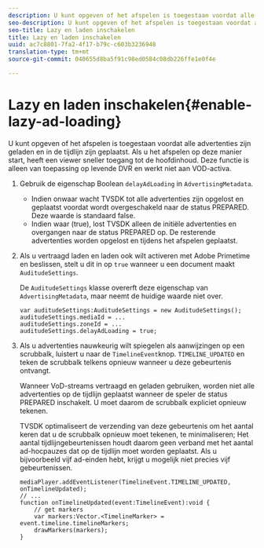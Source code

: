 ```yaml
---
description: U kunt opgeven of het afspelen is toegestaan voordat alle advertenties zijn geladen en in de tijdlijn zijn geplaatst. Als u het afspelen op deze manier start, heeft een viewer sneller toegang tot de hoofdinhoud. Deze functie is alleen van toepassing op levende DVR en werkt niet aan VOD-activa.
seo-description: U kunt opgeven of het afspelen is toegestaan voordat alle advertenties zijn geladen en in de tijdlijn zijn geplaatst. Als u het afspelen op deze manier start, heeft een viewer sneller toegang tot de hoofdinhoud. Deze functie is alleen van toepassing op levende DVR en werkt niet aan VOD-activa.
seo-title: Lazy en laden inschakelen
title: Lazy en laden inschakelen
uuid: ac7c8801-7fa2-4f17-b79c-c603b3236948
translation-type: tm+mt
source-git-commit: 040655d8ba5f91c98ed0584c08db226ffe1e0f4e

---
```



# Lazy en laden inschakelen{#enable-lazy-ad-loading}

U kunt opgeven of het afspelen is toegestaan voordat alle advertenties zijn geladen en in de tijdlijn zijn geplaatst. Als u het afspelen op deze manier start, heeft een viewer sneller toegang tot de hoofdinhoud. Deze functie is alleen van toepassing op levende DVR en werkt niet aan VOD-activa.

1. Gebruik de eigenschap Boolean `delayAdLoading` in `AdvertisingMetadata`.

   * Indien onwaar wacht TVSDK tot alle advertenties zijn opgelost en geplaatst voordat wordt overgeschakeld naar de status PREPARED. Deze waarde is standaard false.
   * Indien waar (true), lost TVSDK alleen de initiële advertenties en overgangen naar de status PREPARED op. De resterende advertenties worden opgelost en tijdens het afspelen geplaatst.

1. Als u vertraagd laden en laden ook wilt activeren met Adobe Primetime en beslissen, stelt u dit in op `true` wanneer u een document maakt `AuditudeSettings`.

   De `AuditudeSettings` klasse overerft deze eigenschap van `AdvertisingMetadata`, maar neemt de huidige waarde niet over.

   ```
   var auditudeSettings:AuditudeSettings = new AuditudeSettings(); 
   auditudeSettings.mediaId = ... 
   auditudeSettings.zoneId = ... 
   auditudeSettings.delayAdLoading = true;
   ```

1. Als u advertenties nauwkeurig wilt spiegelen als aanwijzingen op een scrubbalk, luistert u naar de `TimelineEvent`knop. `TIMELINE_UPDATED` en teken de scrubbalk telkens opnieuw wanneer u deze gebeurtenis ontvangt.

   Wanneer VoD-streams vertraagd en geladen gebruiken, worden niet alle advertenties op de tijdlijn geplaatst wanneer de speler de status PREPARED inschakelt. U moet daarom de scrubbalk expliciet opnieuw tekenen.

   TVSDK optimaliseert de verzending van deze gebeurtenis om het aantal keren dat u de scrubbalk opnieuw moet tekenen, te minimaliseren; Het aantal tijdlijngebeurtenissen houdt daarom geen verband met het aantal ad-hocpauzes dat op de tijdlijn moet worden geplaatst. Als u bijvoorbeeld vijf ad-einden hebt, krijgt u mogelijk niet precies vijf gebeurtenissen.

   ```
   mediaPlayer.addEventListener(TimelineEvent.TIMELINE_UPDATED, onTimelineUpdated); 
   // ... 
   function onTimelineUpdated(event:TimelineEvent):void { 
       // get markers 
       var markers:Vector.<TimelineMarker> = event.timeline.timelineMarkers; 
       drawMarkers(markers); 
   } 
   ```

